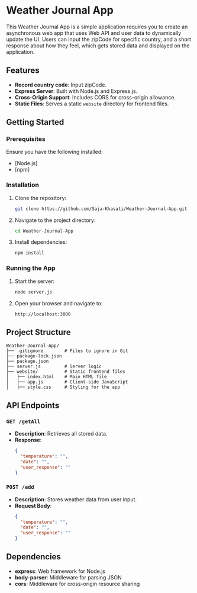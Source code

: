 # Weather Journal App

This Weather Journal App is a simple application requires you to create an asynchronous web app that uses Web API and user data to dynamically update the UI. Users can input the zipCode for specific country, and a short response about how they feel, which gets stored data and displayed on the application.

## Features

- **Record country code**: Input zipCode.
- **Express Server**: Built with Node.js and Express.js.
- **Cross-Origin Support**: Includes CORS for cross-origin allowance.
- **Static Files**: Serves a static `website` directory for frontend files.

## Getting Started

### Prerequisites
Ensure you have the following installed:
- [Node.js]
- [npm]

### Installation

1. Clone the repository:
   ```bash
   git clone https://github.com/Saja-Khasati/Weather-Journal-App.git
   ```
2. Navigate to the project directory:
   ```bash
   cd Weather-Journal-App
   ```
3. Install dependencies:
   ```bash
   npm install
   ```

### Running the App

1. Start the server:
   ```bash
   node server.js
   ```
2. Open your browser and navigate to:
   ```
   http://localhost:3000
   ```

## Project Structure
```
Weather-Journal-App/
├── .gitignore        # Files to ignore in Git
├── package-lock.json 
├── package.json
├── server.js         # Server logic
├── website/          # Static frontend files
│   ├── index.html    # Main HTML file
│   ├── app.js        # Client-side JavaScript
│   ├── style.css     # Styling for the app
```

## API Endpoints

### `GET /getAll`
- **Description**: Retrieves all stored data.
- **Response**:
  ```json
  {
    "temperature": "",
    "date": "",
    "user_response": ""
  }
  ```

### `POST /add`
- **Description**: Stores weather data from user input.
- **Request Body**:
  ```json
  {
    "temperature": "",
    "date": "",
    "user_response": ""
  }
  ```

## Dependencies

- **express**: Web framework for Node.js
- **body-parser**: Middleware for parsing JSON
- **cors**: Middleware for cross-origin resource sharing



